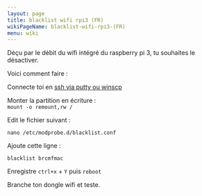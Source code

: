 ```yaml
---
layout: page
title: blacklist wifi rpi3 (FR)
wikiPageName: blacklist-wifi-rpi3-(FR)
menu: wiki
---
```


Déçu par le débit du wifi intégré du raspberry pi 3, tu souhaites le désactiver.   
    
Voici comment faire : 

Connecte toi en [ssh via putty ou winscp](https://github.com/recalbox/recalbox-os/wiki/acces-via-WinSCP-%28FR%29)

Monter la partition en écriture :   
`mount -o remount,rw /`   
    

Edit le fichier suivant : 
   
`nano /etc/modprobe.d/blacklist.conf `
    
Ajoute cette ligne :    

`blacklist brcmfmac`   

Enregistre `ctrl+x` + `Y` puis `reboot`

Branche ton dongle wifi et teste.
